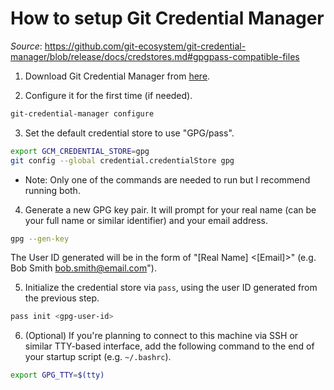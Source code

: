 # How to setup Git Credential Manager

_Source_: https://github.com/git-ecosystem/git-credential-manager/blob/release/docs/credstores.md#gpgpass-compatible-files

1. Download Git Credential Manager from [here](https://github.com/git-ecosystem/git-credential-manager/blob/release/docs/install.md).

2. Configure it for the first time (if needed).

```bash
git-credential-manager configure
```

3. Set the default credential store to use "GPG/pass".

```bash
export GCM_CREDENTIAL_STORE=gpg
git config --global credential.credentialStore gpg
```

* Note: Only one of the commands are needed to run but I recommend running both.

4. Generate a new GPG key pair. It will prompt for your real name (can be your full name or similar identifier) and your email address.

```bash
gpg --gen-key
```

The User ID generated will be in the form of "[Real Name] <[Email]>" (e.g. Bob Smith <bob.smith@email.com>").

5. Initialize the credential store via `pass`, using the user ID generated from the previous step.

```bash
pass init <gpg-user-id>
```

6. (Optional) If you're planning to connect to this machine via SSH or similar TTY-based interface, add the following command to the end of your startup script (e.g. `~/.bashrc`).

```bash
export GPG_TTY=$(tty)
```